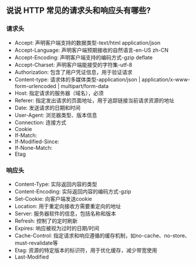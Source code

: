 ## 说说 HTTP 常见的请求头和响应头有哪些? 
### 请求头
- Accept: 声明客户端支持的数据类型-text/html application/json
- Accept-Language: 声明客户端预期接收的自然语言-en-US zh-CN
- Accept-Encoding: 声明客户端支持的编码方式-gzip deflate
- Accept-Charset: 声明客户端能接受的字符集-utf-8
- Authorization: 包含了用户凭证信息，用于验证请求
- Content-type: 请求体的多媒体类型-application/json | application/x-www-form-urlencoded | multipart/form-data
- Host: 指定请求的服务器（域名），必须
- Referer: 指定发出请求的页面地址，用于追踪链接当前请求资源的地址
- Date: 发送请求的日期和时间
- User-Agent: 浏览器类型、版本信息
- Connection: 连接方式
- Cookie
- If-Match:
- If-Modified-Since:
- If-None-Match:
- Etag
  
### 响应头
- Content-Type: 实际返回内容的类型
- Content-Encoding: 实际返回内容的编码方式-gzip
- Set-Cookie: 向客户端发送cookie
- Location: 用于重定向接收方需要重定向的地址
- Server: 服务器软件的信息，包括名称和版本
- Refresh: 控制了的定时刷新
- Expires: 响应被视为过时的日期/时间
- Cache-Control: 指定请求和响应遵循的缓存机制，如no-cache、no-store、must-revalidate等
- Etag: 资源的特定版本的标识符，用于优化缓存，减少带宽使用
- Last-Modified